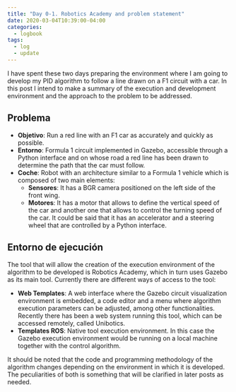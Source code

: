 ```yaml
---
title: "Day 0-1. Robotics Academy and problem statement"
date: 2020-03-04T10:39:00-04:00
categories:
  - logbook
tags:
  - log
  - update
---
```


I have spent these two days preparing the environment where I am going to develop my PID algorithm to follow a line drawn on a F1 circuit with a car. In this post I intend to make a summary of the execution and development environment and the approach to the problem to be addressed.

## Problema

- **Objetivo**: Run a red line with an F1 car as accurately and quickly as possible.
- **Entorno**: Formula 1 circuit implemented in Gazebo, accessible through a Python interface and on whose road a red line has been drawn to determine the path that the car must follow.
- **Coche**: Robot with an architecture similar to a Formula 1 vehicle which is composed of two main elements:
  - **Sensores**: It has a BGR camera positioned on the left side of the front wing.
  - **Motores**: It has a motor that allows to define the vertical speed of the car and another one that allows to control the turning speed of the car. It could be said that it has an accelerator and a steering wheel that are controlled by a Python interface.

## Entorno de ejecución

The tool that will allow the creation of the execution environment of the algorithm to be developed is Robotics Academy, which in turn uses Gazebo as its main tool. Currently there are different ways of access to the tool:

- **Web Templates**: A web interface where the Gazebo circuit visualization environment is embedded, a code editor and a menu where algorithm execution parameters can be adjusted, among other functionalities. Recently there has been a web system running this tool, which can be accessed remotely, called Unibotics.
- **Templates ROS**: Native tool execution environment. In this case the Gazebo execution environment would be running on a local machine together with the control algorithm.

It should be noted that the code and programming methodology of the algorithm changes depending on the environment in which it is developed. The peculiarities of both is something that will be clarified in later posts as needed.
                
